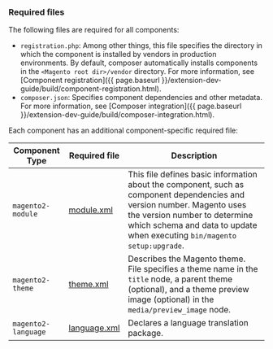 ### Required files

The following files are required for all components:

*  `registration.php`: Among other things, this file specifies the directory in which the component is installed by vendors in production environments. By default, composer automatically installs components in the `<Magento root dir>/vendor` directory. For more information, see [Component registration]({{ page.baseurl }}/extension-dev-guide/build/component-registration.html).
*  `composer.json`: Specifies component dependencies and other metadata. For more information, see [Composer integration]({{ page.baseurl }}/extension-dev-guide/build/composer-integration.html).

Each component has an additional component-specific required file:

| Component Type | Required file | Description |
| --- | --- | --- |
| `magento2-module` | [module.xml]({{page.baseurl}}/architecture/archi_perspectives/components/modules/mod_depend.html#managing-module-dependencies) | This file defines basic information about the component, such as component dependencies and version number. Magento uses the version number to determine which schema and data to update when executing `bin/magento setup:upgrade`. |
| `magento2-theme` | [theme.xml]({{page.baseurl}}/frontend-dev-guide/themes/theme-create.html#fedg_create_theme_how-to_declare) | Describes the Magento theme. File specifies a theme name in the `title` node, a parent theme (optional), and a theme preview image (optional) in the `media/preview_image` node. |
| `magento2-language` | [language.xml]({{page.baseurl}}/config-guide/cli/config-cli-subcommands-i18n.html#m2devgde-xlate-files) | Declares a language translation package. |
